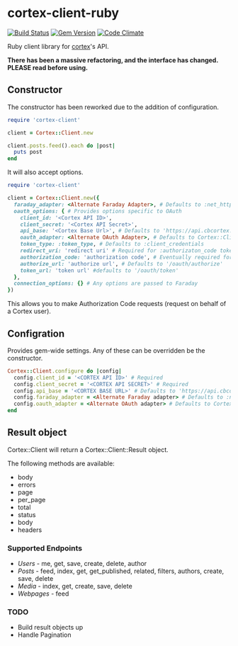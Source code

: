# cortex-client-ruby

[![Build Status](https://travis-ci.org/cortex-cms/cortex-client-ruby.svg)](https://travis-ci.org/cortex-cms/cortex-client-ruby)
[![Gem Version](https://badge.fury.io/rb/cortex-client-ruby.svg)](http://badge.fury.io/rb/cortex-client-ruby)
[![Code Climate](https://codeclimate.com/repos/5553aa53e30ba014fa005c90/badges/fb3fb156dc17d0afd948/gpa.svg)](https://codeclimate.com/repos/5553aa53e30ba014fa005c90/feed)

Ruby client library for [cortex](https://github.com/cb-talent-development/cortex)'s API.

**There has been a massive refactoring, and the interface has changed. PLEASE read before using.**

## Constructor

The constructor has been reworked due to the addition of configuration.

```ruby
require 'cortex-client'

client = Cortex::Client.new

client.posts.feed().each do |post|
  puts post
end
```

It will also accept options.

```ruby
require 'cortex-client'

client = Cortex::Client.new({
  faraday_adapter: <Alternate Faraday Adapter>, # Defaults to :net_http
  oauth_options: { # Provides options specific to OAuth
    client_id: '<Cortex API ID>',
    client_secret: '<Cortex API Secret>',
    api_base: '<Cortex Base Url>', # Defaults to 'https://api.cbcortex.com'
    oauth_adapter: <Alternate OAuth Adapter>, # Defaults to Cortex::Client::OAuth
    token_type: :token_type, # Defaults to :client_credentials
    redirect_uri: 'redirect uri' # Required for :authorizaton_code tokens. No Default
    authorization_code: 'authorization code', # Eventually required for authorization_code tokens. No Default
    authorize_url: 'authorize url', # Defaults to '/oauth/authorize'
    token_url: 'token url' #defaults to '/oauth/token'
  },
  connection_options: {} # Any options are passed to Faraday
})
```

This allows you to make Authorization Code requests (request on behalf of a Cortex user).

## Configration

Provides gem-wide settings. Any of these can be overridden be the constructor.

```ruby
Cortex::Client.configure do |config|
  config.client_id = '<CORTEX API ID>' # Required
  config.client_secret = '<CORTEX API SECRET>' # Required
  config.api_base = '<CORTEX BASE URL>' # Defaults to 'https://api.cbcortex.com'
  config.faraday_adapter = <Alternate Faraday adapter> # Defaults to :net_http
  config.oauth_adapter = <Alternate OAuth adapter> # Defaults to Cortex::Client::OAuth
end

```

## Result object

Cortex::Client will return a Cortex::Client::Result object.

The following methods are available:

- body
- errors
- page
- per_page
- total
- status
- body
- headers

### Supported Endpoints

- *Users* - me, get, save, create, delete, author
- *Posts* - feed, index, get, get_published, related, filters, authors, create, save, delete
- *Media* - index, get, create, save, delete
- *Webpages* - feed

### TODO
- Build result objects up
- Handle Pagination
